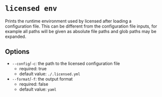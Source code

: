 # `licensed env`

Prints the runtime environment used by licensed after loading a configuration file.  This can be different from the configuration file inputs, for example all paths will be given as absolute file paths and glob paths may be expanded.

## Options

- `--config`/`-c`: the path to the licensed configuration file
   - required: true
   - default value: `./.licensed.yml`
- `--format`/`-f`: the output format
   - required: false
   - default value: `yaml`
